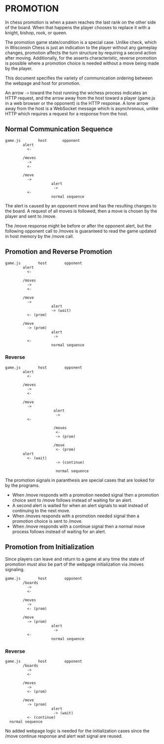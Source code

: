 # PROMOTION

In chess promotion is when a pawn reaches the last rank on the other side of the board. When that happens the player chooses to replace it with a knight, bishop, rook, or queen.

The promotion game state/condition is a special case. Unlike check, which in Wisconsin Chess is just an indication to the player without any gameplay changes, promotion affects the turn structure by requiring a second action after moving. Additionally, for the asserts characteristic, reverse promotion is possible where a promotion choice is needed without a move being made by the player.

This document specifies the variety of communication ordering between the webpage and host for promotion.

An arrow ```->``` toward the host running the wichess process indicates an HTTP request, and the arrow away from the host toward a player (game.js in a web browser or the opponent) is the HTTP response. A lone arrow away from the host is a WebSocket message which is asynchronous, unlike HTTP which requires a request for a response from the host.

## Normal Communication Sequence

```
game.js        host       opponent
        alert
          <-
          
        /moves
          ->
          <-
          
        /move
          ->
                     alert
                      ->
          <-
                     normal sequence
```

The alert is caused by an opponent move and has the resulting changes to the board. A request of all moves is followed, then a move is chosen by the player and sent to /move.

The /move response might be before or after the opponent alert, but the following opponent call to /moves is guaranteed to read the game updated in host memory by the /move call.

## Promotion and Reverse Promotion

```
game.js        host        opponent
        alert
          <-
          
        /moves
          ->
          <-
          
        /move
          ->
                     alert
                     -> (wait)
          <- (prom)
          
        /move
          -> (prom)
                     alert
                      ->
          <-
                     normal sequence
```

### Reverse

```
game.js        host        opponent
        alert
          <-
          
        /moves
          ->
          <-
          
        /move
          ->
                      alert
                       ->
          <-
          
                      /moves
                       <-
                       -> (prom)
                       
                      /move
                       <- (prom)
        alert
          <- (wait)
                       -> (continue)
                     
                       normal sequence

```

The promotion signals in paranthesis are special cases that are looked for by the programs.

* When /move responds with a promotion needed signal then a promotion choice sent to /move follows instead of waiting for an alert.
* A second alert is waited for when an alert signals to wait instead of continuing to the next move.
* When /moves responds with a promotion needed signal then a promotion choice is sent to /move.
* When /move responds with a continue signal then a normal move process follows instead of waiting for an alert.

## Promotion from Initialization

Since players can leave and return to a game at any time the state of promotion must also be part of the webpage initialization via /moves signaling.

```
game.js        host        opponent
        /boards
          ->
          <-
          
        /moves
          ->
          <- (prom)
   
        /move
          -> (prom)
                     alert
                      ->
          <-
                     normal sequence
```

### Reverse


```
game.js        host        opponent
        /boards
          ->
          <-
          
        /moves
          ->
          <- (prom)
   
        /move
          -> (prom)
                     alert
                      -> (wait)
          <- (continue)
  normal sequence
```

No added webpage logic is needed for the initialization cases since the /move continue response and alert wait signal are reused.